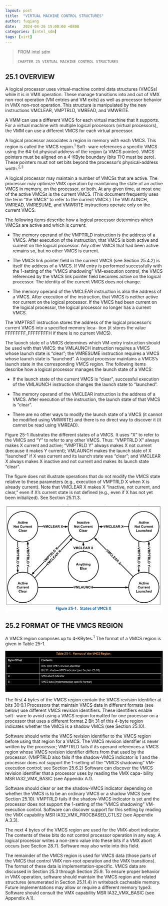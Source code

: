```yaml
---
layout: post
title:  "VIRTUAL MACHINE CONTROL STRUCTURES"
author: fuqiang
date:   2024-04-26 15:00:00 +0800
categories: [intel_sdm]
tags: [virt]
---
```


> FROM intel sdm
>
> ```
> CHAPTER 25 VIRTUAL MACHINE CONTROL STRUCTURES
> ```

## 25.1 OVERVIEW

A logical processor uses virtual-machine control data structures (VMCSs) while
it is in VMX operation. These manage transitions into and out of VMX non-root
operation (VM entries and VM exits) as well as processor behavior in VMX
non-root operation. This structure is manipulated by the new instructions
VMCLEAR, VMPTRLD, VMREAD, and VMWRITE.

A VMM can use a different VMCS for each virtual machine that it supports. For a
virtual machine with multiple logical processors (virtual processors), the VMM
can use a different VMCS for each virtual processor.

A logical processor associates a region in memory with each VMCS. This region
is called the VMCS region.<sup>1</sup> Soft- ware references a specific VMCS
using the 64-bit physical address of the region (a VMCS pointer). VMCS pointers
must be aligned on a 4-KByte boundary (bits 11:0 must be zero). These pointers
must not set bits beyond the processor’s physical-address width.<sup>2,3</sup>

A logical processor may maintain a number of VMCSs that are active. The
processor may optimize VMX operation by maintaining the state of an active VMCS
in memory, on the processor, or both. At any given time, at most one of the
active VMCSs is the current VMCS. (This document frequently uses the term “the
VMCS” to refer to the current VMCS.) The VMLAUNCH, VMREAD, VMRESUME, and
VMWRITE instructions operate only on the current VMCS.

The following items describe how a logical processor determines which VMCSs are
active and which is current:

* The memory operand of the VMPTRLD instruction is the address of a VMCS. After
  execution of the instruction, that VMCS is both active and current on the
  logical processor. Any other VMCS that had been active remains so, but no
  other VMCS is current.

* The VMCS link pointer field in the current VMCS (see Section 25.4.2) is
  itself the address of a VMCS. If VM entry is performed successfully with the
  1-setting of the “VMCS shadowing” VM-execution control, the VMCS referenced
  by the VMCS link pointer field becomes active on the logical processor. The
  identity of the current VMCS does not change.

* The memory operand of the VMCLEAR instruction is also the address of a VMCS.
  After execution of the instruction, that VMCS is neither active nor current
  on the logical processor. If the VMCS had been current on the logical
  processor, the logical processor no longer has a current VMCS.

The VMPTRST instruction stores the address of the logical processor’s current
VMCS into a specified memory loca- tion (it stores the value FFFFFFFF_FFFFFFFFH
if there is no current VMCS).

The launch state of a VMCS determines which VM-entry instruction should be used
with that VMCS: the VMLAUNCH instruction requires a VMCS whose launch state is
“clear”; the VMRESUME instruction requires a VMCS whose launch state is
“launched”. A logical processor maintains a VMCS’s launch state in the
corresponding VMCS region. The following items describe how a logical processor
manages the launch state of a VMCS:

* If the launch state of the current VMCS is “clear”, successful execution of
  the VMLAUNCH instruction changes the launch state to “launched”.

* The memory operand of the VMCLEAR instruction is the address of a VMCS. After
  execution of the instruction, the launch state of that VMCS is “clear”.

* There are no other ways to modify the launch state of a VMCS (it cannot be
  modified using VMWRITE) and there is no direct way to discover it (it cannot
  be read using VMREAD).

Figure 25-1 illustrates the different states of a VMCS. It uses “X” to refer to
the VMCS and “Y” to refer to any other VMCS. Thus: “VMPTRLD X” always makes X
current and active; “VMPTRLD Y” always makes X not current (because it makes Y
current); VMLAUNCH makes the launch state of X “launched” if X was current and
its launch state was “clear”; and VMCLEAR X always makes X inactive and not
current and makes its launch state “clear”.

The figure does not illustrate operations that do not modify the VMCS state
relative to these parameters (e.g., execution of VMPTRLD X when X is already
current). Note that VMCLEAR X makes X “inactive, not current, and clear,” even
if X’s current state is not defined (e.g., even if X has not yet been
initialized). See Section 25.11.3.

![Figure-25-1](pic/Figure-25-1.png)

## 25.2 FORMAT OF THE VMCS REGION

A VMCS region comprises up to 4-KBytes.<sup>1</sup> The format of a VMCS region
is given in Table 25-1.

![Table-25-1](pic/Table-25-1.png)

The first 4 bytes of the VMCS region contain the VMCS revision identifier at
bits 30:0.1 Processors that maintain VMCS data in different formats (see below)
use different VMCS revision identifiers. These identifiers enable soft- ware to
avoid using a VMCS region formatted for one processor on a processor that uses
a different format.2 Bit 31 of this 4-byte region indicates whether the VMCS is
a shadow VMCS (see Section 25.10).

Software should write the VMCS revision identifier to the VMCS region before
using that region for a VMCS. The VMCS revision identifier is never written by
the processor; VMPTRLD fails if its operand references a VMCS region whose VMCS
revision identifier differs from that used by the processor. (VMPTRLD also
fails if the shadow-VMCS indicator is 1 and the processor does not support the
1-setting of the “VMCS shadowing” VM-execution control; see Section 25.6.2)
Software can discover the VMCS revision identifier that a processor uses by
reading the VMX capa- bility MSR IA32_VMX_BASIC (see Appendix A.1).

Software should clear or set the shadow-VMCS indicator depending on whether the
VMCS is to be an ordinary VMCS or a shadow VMCS (see Section 25.10). VMPTRLD
fails if the shadow-VMCS indicator is set and the processor does not support
the 1-setting of the “VMCS shadowing” VM-execution control. Software can
discover support for this setting by reading the VMX capability MSR
IA32_VMX_PROCBASED_CTLS2 (see Appendix A.3.3).

The next 4 bytes of the VMCS region are used for the VMX-abort indicator. The
contents of these bits do not control processor operation in any way. A logical
processor writes a non-zero value into these bits if a VMX abort occurs (see
Section 28.7). Software may also write into this field.

The remainder of the VMCS region is used for VMCS data (those parts of the VMCS
that control VMX non-root operation and the VMX transitions). The format of
these data is implementation-specific. VMCS data are discussed in Section 25.3
through Section 25.9. To ensure proper behavior in VMX operation, software
should maintain the VMCS region and related structures (enumerated in Section
25.11.4) in writeback cacheable memory. Future implementations may allow or
require a different memory type3. Software should consult the VMX capability
MSR IA32_VMX_BASIC (see Appendix A.1).
